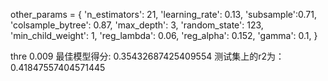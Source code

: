 other_params = {
                         'n_estimators': 21,
                         'learning_rate': 0.13,
                         'subsample':0.71,
                         'colsample_bytree': 0.87,
                         'max_depth': 3,
                         'random_state': 123,
                         'min_child_weight': 1,
                          'reg_lambda': 0.06,
                          'reg_alpha': 0.152,
                          'gamma': 0.1,
                          }

thre 0.009 最佳模型得分: 0.35432687425409554 测试集上的r2为： 0.41847557404571445

